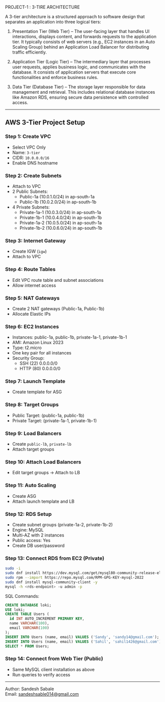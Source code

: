 PROJECT-1 : 3-TIRE ARCHITECTURE 

A 3-tier architecture is a structured approach to software 
design that separates an application into three logical tiers: 

1. Presentation Tier (Web Tier) – The user-facing layer 
that handles UI interactions, displays content, and 
forwards requests to the application tier. It typically 
consists of web servers (e.g., EC2 instances in an Auto 
Scaling Group) behind an Application Load Balancer for 
distributing traffic efficiently. 

2. Application Tier (Logic Tier) – The intermediary layer 
that processes user requests, applies business logic, and 
communicates with the database. It consists of 
application servers that execute core functionalities and 
enforce business rules. 

3. Data Tier (Database Tier) – The storage layer 
responsible for data management and retrieval. This 
includes relational database instances like Amazon RDS, 
ensuring secure data persistence with controlled access. 

---

## AWS 3-Tier Project Setup

### Step 1: Create VPC
- Select VPC Only
- Name: `3-tier`
- CIDR: `10.0.0.0/16`
- Enable DNS hostname

### Step 2: Create Subnets
- Attach to VPC
- 2 Public Subnets:
  - Public-1a (10.0.1.0/24) in ap-south-1a
  - Public-1b (10.0.2.0/24) in ap-south-1b
- 4 Private Subnets:
  - Private-1a-1 (10.0.3.0/24) in ap-south-1a
  - Private-1b-1 (10.0.4.0/24) in ap-south-1b
  - Private-1a-2 (10.0.5.0/24) in ap-south-1a
  - Private-1b-2 (10.0.6.0/24) in ap-south-1b

### Step 3: Internet Gateway
- Create IGW (`igw`)
- Attach to VPC

### Step 4: Route Tables
- Edit VPC route table and subnet associations
- Allow internet access

### Step 5: NAT Gateways
- Create 2 NAT gateways (Public-1a, Public-1b)
- Allocate Elastic IPs

### Step 6: EC2 Instances
- Instances: public-1a, public-1b, private-1a-1, private-1b-1
- AMI: Amazon Linux 2023
- Type: t2.micro
- One key pair for all instances
- Security Group: 
  - SSH (22) 0.0.0.0/0
  - HTTP (80) 0.0.0.0/0

### Step 7: Launch Template
- Create template for ASG

### Step 8: Target Groups
- Public Target: (public-1a, public-1b)
- Private Target: (private-1a-1, private-1b-1)

### Step 9: Load Balancers
- Create `public-lb`, `private-lb`
- Attach target groups

### Step 10: Attach Load Balancers
- Edit target groups → Attach to LB

### Step 11: Auto Scaling
- Create ASG
- Attach launch template and LB

### Step 12: RDS Setup
- Create subnet groups (private-1a-2, private-1b-2)
- Engine: MySQL
- Multi-AZ with 2 instances
- Public access: Yes
- Create DB user/password

### Step 13: Connect RDS from EC2 (Private)
```bash
sudo -i
sudo dnf install https://dev.mysql.com/get/mysql80-community-release-el9-1.noarch.rpm -y
sudo rpm --import https://repo.mysql.com/RPM-GPG-KEY-mysql-2022
sudo dnf install mysql-community-client -y
mysql -h <rds-endpoint> -u admin -p
```
SQL Commands:
```sql
CREATE DATABASE loki;
USE loki;
CREATE TABLE Users (
  id INT AUTO_INCREMENT PRIMARY KEY,
  name VARCHAR(100),
  email VARCHAR(100)
);
INSERT INTO Users (name, email) VALUES ('Sandy', 'sandy14@gmail.com');
INSERT INTO Users (name, email) VALUES ('Sahil', 'sahil1426@gmail.com');
SELECT * FROM Users;
```

### Step 14: Connect from Web Tier (Public)
- Same MySQL client installation as above
- Run queries to verify access

---

Author: Sandesh Sabale  
Email: sandeshsable014@gmail.com
